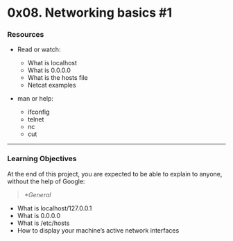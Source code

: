 # 0x08. Networking basics #1

### Resources
* Read or watch:

	* What is localhost
	* What is 0.0.0.0
	* What is the hosts file
	* Netcat examples

* man or help:

	* ifconfig
	* telnet
	* nc
	* cut

___


### Learning Objectives
At the end of this project, you are expected to be able to explain to anyone, without the help of Google:

> _**General*_
* What is localhost/127.0.0.1
* What is 0.0.0.0
* What is /etc/hosts
* How to display your machine’s active network interfaces
